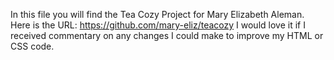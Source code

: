 In this file you will find the Tea Cozy Project for Mary Elizabeth Aleman.
Here is the URL: https://github.com/mary-eliz/teacozy
I would love it if I received commentary on any changes I could make to improve my HTML or CSS code.
